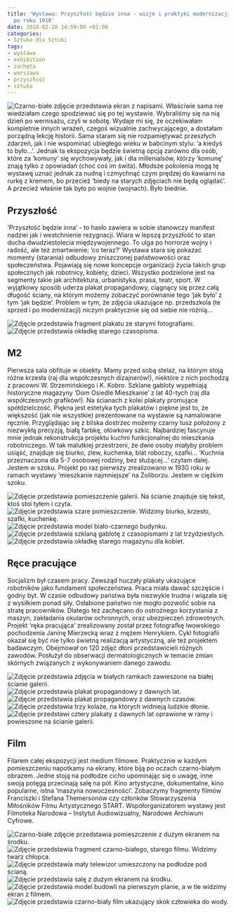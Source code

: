```yaml
---
title: 'Wystawa: Przyszłość będzie inna - wizje i praktyki modernizacji społecznych
  po roku 1918'
date: 2018-02-28 14:59:00 +01:00
categories:
- Sztuka dla Sztuki
tags:
- wystawa
- exhibition
- zachęta
- warszawa
- przyszłość
- sztuka
---
```


![Czarno-białe zdjęcie przedstawia ekran z napisami.](https://assets2.ello.co/uploads/asset/attachment/7244948/ello-optimized-b6208cdf.jpg)
<olela-narrative>
Właściwie sama nie wiedziałam czego spodziewać się po tej wystawie. Wybraliśmy się na nią dzień po wernisażu, czyli w sobotę. Wydaje mi się, że oczekiwałam kompletnie innych wrażeń, czegoś wizualnie zachwycającego, a dostałam porządną lekcję historii. Sama staram się nie rozpamiętywać przeszłych zdarzeń, jak i nie wspominać ubiegłego wieku w babcinym stylu: ‘a kiedyś to było...’. Jednak ta ekspozycja będzie świetną opcją zarówno dla osób, które za ‘komuny’ się wychowywały, jak i dla millenialsów, którzy ‘komunę’ znają tylko z opowiadań (choć coś im świta). Młodsze pokolenia mogą tę wystawę uznać jednak za nudną i czmychnąć czym prędzej do kawiarni na rurkę z kremem, bo przecież ‘biedy na starych zdjęciach nie będą oglądać’. A przecież właśnie tak było po wojnie (wojnach). Było biednie.
</olela-narrative>


## Przyszłość

‘Przyszłość będzie inna’ - to hasło zawiera w sobie stanowczy manifest nadziei jak i westchnienie rezygnacji. Wiara w lepszą przyszłość to stan ducha dwudziestolecia międzywojennego. To ulga po horrorze wojny i radość, ale też zmartwienie: ‘co teraz?’ Wystawa stara się pokazać momenty (starania) odbudowy zniszczonej państwowości oraz społeczeństwa. Pojawiają się nowe koncepcje organizacji życia takich grup społecznych jak robotnicy, kobiety, dzieci. Wszystko podzielone jest na segmenty takie jak architektura, urbanistyka, prasa, teatr, sport. W wyjątkowy sposób uderza plakat propagandowy, ciągnący się przez całą długość ściany, na którym możemy zobaczyć porównanie tego ‘jak było’ z tym ‘jak będzie’. Problem w tym, że zdjęcia ukazujące np. przedszkola (te sprzed i po modernizacji) niczym praktycznie się od siebie nie różnią…

![Zdjęcie przedstawia fragment plakatu ze starymi fotografiami.](https://assets1.ello.co/uploads/asset/attachment/7244906/ello-optimized-9a925292.jpg)
![Zdjęcie przedstawia okładkę starego czasopisma.](https://assets0.ello.co/uploads/asset/attachment/7244918/ello-optimized-25e18827.jpg)

## M2

Pierwsza sala obfituje w obiekty. Mamy przed sobą stelaż, na którym stoją różne krzesła (raj dla współczesnych dizajnerów!), niektóre z nich pochodzą z pracowni W. Strzemińskiego i K. Kobro. Szklane gabloty wypełniają historyczne magazyny ‘Dom Osiedle Mieszkanie’ z lat 40-tych (raj dla współczesnych grafików!). Na ścianach z kolei plakaty promujące spółdzielczość. Piękna jest estetyka tych plakatów i piękne jest to, że większość (jak nie wszystkie) prezentowane na wystawie są namalowane ręcznie. Przyglądając się z bliska dostrzec możemy czarny tusz położony z niezwykłą precyzją, białą farbkę, ołówkowy szkic. Najbardziej fascynuje mnie jednak rekonstrukcja projektu kuchni funkcjonalnej do mieszkania robotniczego. W tak malutkiej przestrzeni, że dwie osoby miałyby problem usiąść, znajduje się biurko, zlew, kuchenka, blat roboczy, szafki… ‘Kuchnia przeznaczona dla 5-7 osobowej rodziny, bez służącej...’ czytam dalej. Jestem w szoku. Projekt po raz pierwszy zrealizowano w 1930 roku w ramach wystawy ‘mieszkanie najmniejsze’ na Żoliborzu. Jestem w ciężkim szoku.

![Zdjęcie przedstawia pomieszczenie galerii. Na ścianie znajduje się tekst, ktoś stoi tyłem i czyta.](https://assets2.ello.co/uploads/asset/attachment/7244922/ello-optimized-3d1707ff.jpg)
![Zdjęcie przedstawia szare pomieszczenie. Widzimy biurko, krzesło, szafki, kuchenkę.](https://assets0.ello.co/uploads/asset/attachment/7244904/ello-optimized-615da7d3.jpg)
![Zdjęcie przedstawia model biało-czarnego budynku.](https://assets1.ello.co/uploads/asset/attachment/7244908/ello-optimized-1b482d76.jpg)
![Zdjęcie przedstawia szklaną gablotę z czasopismami z lat trzydziestych.](https://assets1.ello.co/uploads/asset/attachment/7244924/ello-optimized-47adb487.jpg)
![Zdjęcie przedstawia okładkę starego magazynu dla kobiet.](https://assets1.ello.co/uploads/asset/attachment/7244943/ello-optimized-5b49aaae.jpg)

## Ręce pracujące

Socjalizm był czasem pracy. Zewsząd huczały plakaty ukazujące robotników jako fundament społeczeństwa. Praca miała dawać szczęście i godny byt. W czasie odbudowy państwa była niezwykle trudna i wiązała się z wysiłkiem ponad siły. Osłabione państwo nie mogło pozwolić sobie na stratę pracowników. Dlatego też zachęcano do ostrożnego korzystania z maszyn, zakładania okularów ochronnych, oraz ubezpieczeń zdrowotnych. Projekt ‘ręka pracująca’ zrealizowany został przez fotografkę lwowskiego pochodzenia Janinę Mierzecką wraz z mężem Henrykiem. Cykl fotografii okazał się być nie tylko świetną realizacją artystyczną, ale też projektem badawczym. Obejmował on 120 zdjęć dłoni przedstawicieli różnych zawodów. Posłużył do obserwacji dermatologicznych w temacie zmian skórnych związanych z wykonywaniem danego zawodu.

![Zdjęcie przedstawia zdjęcia w białych ramkach zawieszone na białej ścianie galerii.](https://assets0.ello.co/uploads/asset/attachment/7244934/ello-optimized-6f2ad6ff.jpg)
![Zdjęcie przedstawia plakat propagandowy z dawnych lat.](https://assets1.ello.co/uploads/asset/attachment/7244938/ello-optimized-6a552324.jpg)
![Zdjęcie przedstawia plakat propagandowy z dawnych czasów.](https://assets1.ello.co/uploads/asset/attachment/7244940/ello-optimized-93c5dd9a.jpg)
![Zdjęcie przedstawia trzy kolaże, na których widnieją ludzkie dłonie.](https://assets0.ello.co/uploads/asset/attachment/7244932/ello-optimized-35e2aea1.jpg)
![Zdjęcie przedstawi cztery plakaty z dawnych lat oprawione w ramy i powieszone na ścianie galerii.](https://assets1.ello.co/uploads/asset/attachment/7244942/ello-optimized-043593a1.jpg)

## Film

Filarem całej ekspozycji jest medium filmowe. Praktycznie w każdym pomieszczeniu napotkamy na ekrany, które biją po oczach czarno-białym obrazem. Jedne stoją na podłodze cicho upominając się o uwagę, inne swoją potęgą przecinają salę na pół. Kino artystyczne, dokumentalne, kino popularne, istna ‘maszyna nowoczesności’. Zobaczymy fragmenty filmów Franciszki i Stefana Themersonów czy członków Stowarzyszenia Miłośników Filmu Artystycznego START. Współorganizatorem wystawy jest Filmoteka Narodowa – Instytut Audiowizualny, Narodowe Archiwum Cyfrowe.

![Czarno-białe zdjęcie przedstawia pomieszczenie z dużym ekranem na środku.](https://assets2.ello.co/uploads/asset/attachment/7244912/ello-optimized-0fe22aa2.jpg)
![Zdjęcie przedstawia fragment czarno-białego, starego filmu. Widzimy twarz chłopca.](https://assets0.ello.co/uploads/asset/attachment/7244916/ello-optimized-056f8439.jpg)
![Zdjęcie przedstawia mały telewizor umieszczony na podłodze pod ścianą.](https://assets0.ello.co/uploads/asset/attachment/7244917/ello-optimized-dda35c50.jpg)
![Zdjęcie przedstawia salę z dużym ekranem na środku.](https://assets0.ello.co/uploads/asset/attachment/7244936/ello-optimized-d9338982.jpg)
![Zdjęcie przedstawia model budowli na pierwszym planie, a w tle widzimy ekran z filmem.](https://assets0.ello.co/uploads/asset/attachment/7244923/ello-optimized-1e174987.jpg)
![Zdjęcie przedstawia czarno-biały film ukazujący skok człowieka do wody.](https://assets2.ello.co/uploads/asset/attachment/7244929/ello-optimized-bac80f85.gif)